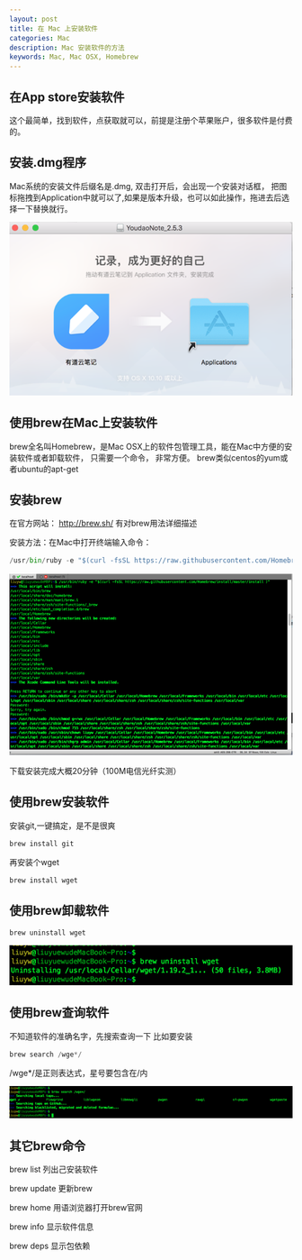 ```yaml
---
layout: post
title: 在 Mac 上安装软件
categories: Mac
description: Mac 安装软件的方法
keywords: Mac, Mac OSX, Homebrew
---
```



## 在App store安装软件
这个最简单，找到软件，点获取就可以，前提是注册个苹果账户，很多软件是付费的。
## 安装.dmg程序
Mac系统的安装文件后缀名是.dmg,  双击打开后，会出现一个安装对话框， 把图标拖拽到Application中就可以了,如果是版本升级，也可以如此操作，拖进去后选择一下替换就行。

![](/images/posts/mac/markdown-img-paste-20180302150418632.png)

## 使用brew在Mac上安装软件
brew全名叫Homebrew，是Mac OSX上的软件包管理工具，能在Mac中方便的安装软件或者卸载软件， 只需要一个命令， 非常方便。
brew类似centos的yum或者ubuntu的apt-get
## 安装brew
在官方网站： http://brew.sh/   有对brew用法详细描述

安装方法：在Mac中打开终端输入命令：
``` python
/usr/bin/ruby -e "$(curl -fsSL https://raw.githubusercontent.com/Homebrew/install/master/install )"
```
![a2](/images/posts/mac/markdown-img-paste-2018030214452936.png)

下载安装完成大概20分钟（100M电信光纤实测）

## 使用brew安装软件
安装git,一键搞定，是不是很爽
``` python
brew install git
```
再安装个wget
``` python
brew install wget
```
## 使用brew卸载软件
``` python
brew uninstall wget
```
![a3](/images/posts/mac/markdown-img-paste-20180302144649433.png)

## 使用brew查询软件
不知道软件的准确名字，先搜索查询一下
比如要安装
``` python
brew search /wge*/
```
/wge*/是正则表达式，星号要包含在/内

![a4](/images/posts/mac/markdown-img-paste-20180302144751884.png)

## 其它brew命令
brew list     列出己安装软件

brew update   更新brew

brew home     用语浏览器打开brew官网

brew info     显示软件信息

brew deps     显示包依赖
